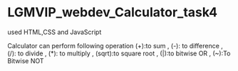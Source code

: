 # LGMVIP_webdev_Calculator_task4
used HTML,CSS and JavaScript  

Calculator can perform following operation
(+):to sum , 
(-): to difference , 
(/): to divide , 
(*): to multiply , 
(sqrt):to square root ,
(|):to bitwise OR , 
(~):To Bitwise NOT 
